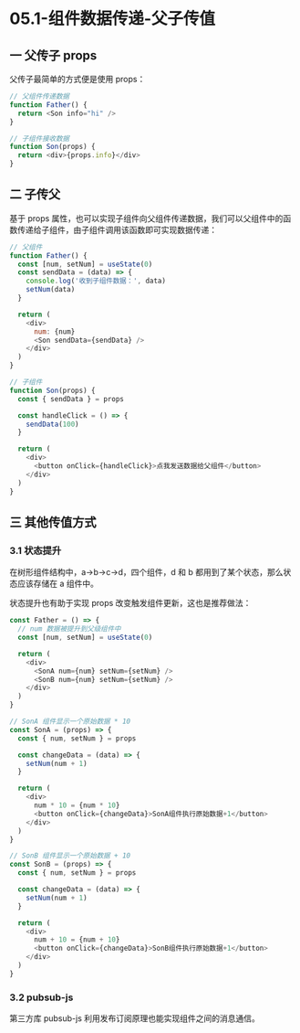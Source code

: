# 05.1-组件数据传递-父子传值

## 一 父传子 props

父传子最简单的方式便是使用 props：

```js
// 父组件传递数据
function Father() {
  return <Son info="hi" />
}

// 子组件接收数据
function Son(props) {
  return <div>{props.info}</div>
}
```

## 二 子传父

基于 props 属性，也可以实现子组件向父组件传递数据，我们可以父组件中的函数传递给子组件，由子组件调用该函数即可实现数据传递：

```js
// 父组件
function Father() {
  const [num, setNum] = useState(0)
  const sendData = (data) => {
    console.log('收到子组件数据：', data)
    setNum(data)
  }

  return (
    <div>
      num: {num}
      <Son sendData={sendData} />
    </div>
  )
}

// 子组件
function Son(props) {
  const { sendData } = props

  const handleClick = () => {
    sendData(100)
  }

  return (
    <div>
      <button onClick={handleClick}>点我发送数据给父组件</button>
    </div>
  )
}
```

## 三 其他传值方式

### 3.1 状态提升

在树形组件结构中，a->b->c->d，四个组件，d 和 b 都用到了某个状态，那么状态应该存储在 a 组件中。

状态提升也有助于实现 props 改变触发组件更新，这也是推荐做法：

```js
const Father = () => {
  // num 数据被提升到父级组件中
  const [num, setNum] = useState(0)

  return (
    <div>
      <SonA num={num} setNum={setNum} />
      <SonB num={num} setNum={setNum} />
    </div>
  )
}

// SonA 组件显示一个原始数据 * 10
const SonA = (props) => {
  const { num, setNum } = props

  const changeData = (data) => {
    setNum(num + 1)
  }

  return (
    <div>
      num * 10 = {num * 10}
      <button onClick={changeData}>SonA组件执行原始数据+1</button>
    </div>
  )
}

// SonB 组件显示一个原始数据 + 10
const SonB = (props) => {
  const { num, setNum } = props

  const changeData = (data) => {
    setNum(num + 1)
  }

  return (
    <div>
      num + 10 = {num + 10}
      <button onClick={changeData}>SonB组件执行原始数据+1</button>
    </div>
  )
}
```

### 3.2 pubsub-js

第三方库 pubsub-js 利用发布订阅原理也能实现组件之间的消息通信。
